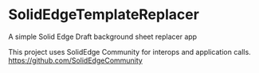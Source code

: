 # SolidEdgeTemplateReplacer
A simple Solid Edge Draft background sheet replacer app

This project uses SolidEdge Community for interops and application calls.
https://github.com/SolidEdgeCommunity
